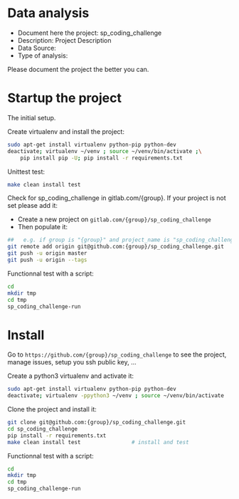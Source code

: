 # Data analysis
- Document here the project: sp_coding_challenge
- Description: Project Description
- Data Source:
- Type of analysis:

Please document the project the better you can.

# Startup the project

The initial setup.

Create virtualenv and install the project:
```bash
sudo apt-get install virtualenv python-pip python-dev
deactivate; virtualenv ~/venv ; source ~/venv/bin/activate ;\
    pip install pip -U; pip install -r requirements.txt
```

Unittest test:
```bash
make clean install test
```

Check for sp_coding_challenge in gitlab.com/{group}.
If your project is not set please add it:

- Create a new project on `gitlab.com/{group}/sp_coding_challenge`
- Then populate it:

```bash
##   e.g. if group is "{group}" and project_name is "sp_coding_challenge"
git remote add origin git@github.com:{group}/sp_coding_challenge.git
git push -u origin master
git push -u origin --tags
```

Functionnal test with a script:

```bash
cd
mkdir tmp
cd tmp
sp_coding_challenge-run
```

# Install

Go to `https://github.com/{group}/sp_coding_challenge` to see the project, manage issues,
setup you ssh public key, ...

Create a python3 virtualenv and activate it:

```bash
sudo apt-get install virtualenv python-pip python-dev
deactivate; virtualenv -ppython3 ~/venv ; source ~/venv/bin/activate
```

Clone the project and install it:

```bash
git clone git@github.com:{group}/sp_coding_challenge.git
cd sp_coding_challenge
pip install -r requirements.txt
make clean install test                # install and test
```
Functionnal test with a script:

```bash
cd
mkdir tmp
cd tmp
sp_coding_challenge-run
```
